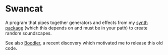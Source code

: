 # Swancat

A program that pipes together generators and effects
from my [synth package](https://github.com/graue/synth)
(which this depends on and must be in your path)
to create random soundscapes.

See also [Boodler](http://boodler.org),
a recent discovery which motivated me
to release this old code.
